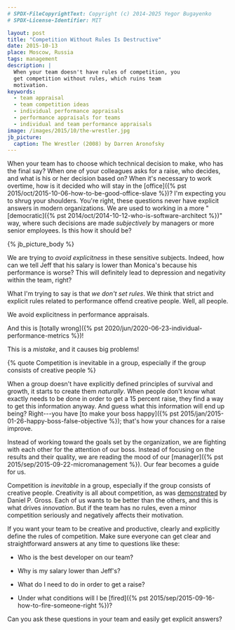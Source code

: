 ```yaml
---
# SPDX-FileCopyrightText: Copyright (c) 2014-2025 Yegor Bugayenko
# SPDX-License-Identifier: MIT

layout: post
title: "Competition Without Rules Is Destructive"
date: 2015-10-13
place: Moscow, Russia
tags: management
description: |
  When your team doesn't have rules of competition, you
  get competition without rules, which ruins team
  motivation.
keywords:
  - team appraisal
  - team competition ideas
  - individual performance appraisals
  - performance appraisals for teams
  - individual and team performance appraisals
image: /images/2015/10/the-wrestler.jpg
jb_picture:
  caption: The Wrestler (2008) by Darren Aronofsky
---
```


When your team has to choose which technical decision to make,
who has the final say? When one of your colleagues asks
for a raise, who decides, and what is his or her decision based on?
When it's necessary to work overtime, how is it decided
who will stay in the [office]({% pst 2015/oct/2015-10-06-how-to-be-good-office-slave %})?
I'm expecting you to shrug your shoulders. You're right, these questions never
have explicit answers in modern organizations. We are used to working
in a more "[democratic]({% pst 2014/oct/2014-10-12-who-is-software-architect %})"
way, where such decisions are made
_subjectively_ by managers or more senior employees.
Is this how it should be?

<!--more-->

{% jb_picture_body %}

We are trying to _avoid explicitness_ in these sensitive subjects. Indeed,
how can we tell Jeff that his salary is lower than
Monica's because his performance is worse?
This will definitely lead to depression and negativity
within the team, right?

What I'm trying to say is that _we don't set rules_. We think that
strict and explicit rules related to performance
offend creative people. Well, all people.

We avoid explicitness in performance appraisals.

And this is [totally wrong]({% pst 2020/jun/2020-06-23-individual-performance-metrics %})!

This is a _mistake_, and it causes big problems!

{% quote Competition is inevitable in a group, especially if the group consists of creative people %}

When a group doesn't have explicitly defined principles of
survival and growth, it starts to create them _naturally_. When
people don't know what exactly needs to be done in order to get
a 15 percent raise, they find a way to get this information anyway. And guess what
this information will end up being? Right---you have
[to make your boss happy]({% pst 2015/jan/2015-01-26-happy-boss-false-objective %});
that's how your chances for a raise improve.

Instead of working toward the goals set by the organization,
we are fighting with each other for the attention of our boss.
Instead of focusing on the results and their quality, we
are reading the mood of our
[manager]({% pst 2015/sep/2015-09-22-micromanagement %}). Our fear becomes a guide for us.

Competition is _inevitable_ in a group, especially if the group consists
of creative people. Creativity is all about
competition, as was [demonstrated](https://voxeu.org/article/effects-competition-creative-production)
by Daniel P. Gross. Each of us
wants to be better than the others, and this is what drives _innovation_.
But if the team has no rules, even a minor competition seriously
and negatively affects their motivation.

If you want your team to be creative and productive, clearly and explicitly
define the rules of competition. Make sure everyone can get clear and
straightforward answers at any time to questions like these:

  * Who is the best developer on our team?

  * Why is my salary lower than Jeff's?

  * What do I need to do in order to get a raise?

  * Under what conditions will I be [fired]({% pst 2015/sep/2015-09-16-how-to-fire-someone-right %})?

Can you ask these questions in your team and easily
get explicit answers?
